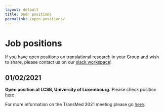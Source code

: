 ```yaml
---
layout: default
title: Open positions
permalink: /open-positions/
---
```


# Job positions

If you have open positions on translational research in your Group and wish to share, please contact us on our [slack workspace](https://ismbtransmedcosi.slack.com)!

## 01/02/2021

<b>Open position at LCSB, University of Luxembourg.</b> Please check position  <a href="../jobs/preadapt_postdoc_position_2021.pdf">here</a>.

For more information on the TransMed 2021 meeting please go [here](https://transmed.github.io/).
